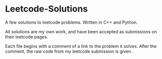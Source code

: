 # Leetcode-Solutions
A few solutions to leetcode problems. Written in C++ and Python.

All solutions are my own work, and have been accepted as submissions on their leetcode pages.

Each file begins with a comment of a link to the problem it solves. After the comment, the raw code from my leetcode submission is given.
